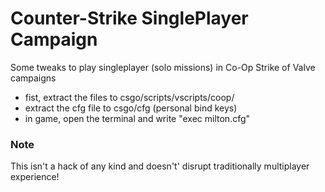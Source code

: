 # Counter-Strike SinglePlayer Campaign
 Some tweaks to play singleplayer (solo missions) in Co-Op Strike of Valve campaigns

- fist, extract the files to csgo/scripts/vscripts/coop/
- extract the cfg file to csgo/cfg (personal bind keys)
- in game, open the terminal and write "exec milton.cfg"

### Note

This isn't a hack of any kind and doesn't' disrupt traditionally multiplayer experience!
